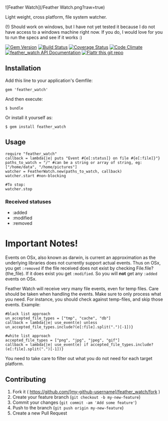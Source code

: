 ![Feather Watch](/Feather Watch.png?raw=true)

Light weight, cross platform, file system watcher. 


(!) Should work on windows, but I have not yet tested it because I do not have access to a windows machine right now. If you do, I would love for you to run the specs and see if it works :)

[![Gem Version](https://badge.fury.io/rb/feather_watch.svg)](http://badge.fury.io/rb/feather_watch)
[![Build Status](https://travis-ci.org/stephan-nordnes-eriksen/feather_watch.svg?branch=master)](https://travis-ci.org/stephan-nordnes-eriksen/feather_watch)
[![Coverage Status](https://img.shields.io/coveralls/stephan-nordnes-eriksen/feather_watch.svg)](https://coveralls.io/r/stephan-nordnes-eriksen/feather_watch)
[![Code Climate](https://codeclimate.com/github/stephan-nordnes-eriksen/feather_watch/badges/gpa.svg)](https://codeclimate.com/github/stephan-nordnes-eriksen/feather_watch)
[![feather_watch API Documentation](https://www.omniref.com/ruby/gems/feather_watch.png)](https://www.omniref.com/ruby/gems/feather_watch)
[![Flattr this git repo](http://api.flattr.com/button/flattr-badge-large.png)](https://flattr.com/submit/auto?user_id=stephan.n.eriksen&url=https://github.com/stephan-nordnes-eriksen/feather_watch&title=feather_watch&language=ruby&tags=github&category=software)


## Installation

Add this line to your application's Gemfile:

    gem 'feather_watch'

And then execute:

    $ bundle

Or install it yourself as:

    $ gem install feather_watch

## Usage

	require "feather_watch"
	callback = lambda{|e| puts "Event #{e[:status]} on file #{e[:file]}"}
	paths_to_watch = "/" #can be a string or array of string, eg: ["/home/data", "/home/pictures"]
	watcher = FeatherWatch.new(paths_to_watch, callback)
	watcher.start #non-blocking

	#To stop:
	watcher.stop

### Received statuses

 - :added
 - :modified
 - :removed


# Important Notes!
Events on OSx, also known as darwin, is current an approximation as the underlying libraries does not currently support actual events. Thus on OSx, you get `:removed` if the file received does not exist by checking File.file?(the_file). If it does exist you get `:modified`. So you will **not** get any `:added` events on OSx.

Feather Watch will receive very many file events, even for temp files. Care should be taken when handling the events. Make sure to only process what you need. For instance, you should check against temp-files, and skip those events. Example:

	#black list approach
	un_accepted_file_types = ["tmp", "cache", "db"]
	callback = lambda{|e| use_event(e) unless un_accepted_file_types.include?(e[:file].split(".")[-1])} 

	#white list approach
	accepted_file_types = ["png", "jpg", "jpeg", "gif"]
	callback = lambda{|e| use_event(e) if accepted_file_types.include?(e[:file].split(".")[-1])}

You need to take care to filter out what you do not need for each target platform. 





## Contributing

1. Fork it ( https://github.com/[my-github-username]/feather_watch/fork )
2. Create your feature branch (`git checkout -b my-new-feature`)
3. Commit your changes (`git commit -am 'Add some feature'`)
4. Push to the branch (`git push origin my-new-feature`)
5. Create a new Pull Request
